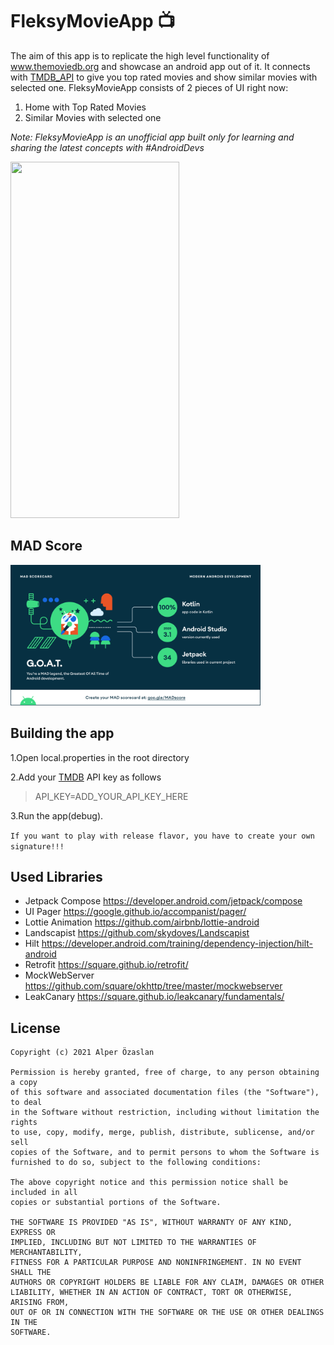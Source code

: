 # FleksyMovieApp :tv:

The aim of this app is to replicate the high level functionality of www.themoviedb.org and showcase an android app out of it.
It connects with [TMDB_API](https://www.themoviedb.org/) to give you top rated movies and show similar movies with selected one.
FleksyMovieApp consists of 2 pieces of UI right now:
1. Home with Top Rated Movies
2. Similar Movies with selected one

*Note: FleksyMovieApp is an unofficial app built only for learning and sharing the latest concepts with #AndroidDevs*

<img src="screenshots/FleksyMovieApp.gif" width="270" height="570"/>

## MAD Score

<img src="screenshots/mad_summary.png" width="400">

## Building the app

1.Open local.properties in the root directory

2.Add your [TMDB](https://www.themoviedb.org/) API key as follows

>API_KEY=ADD_YOUR_API_KEY_HERE

3.Run the app(debug).

`If you want to play with release flavor, you have to create your own signature!!!`

## Used Libraries 

- Jetpack Compose https://developer.android.com/jetpack/compose
- UI Pager https://google.github.io/accompanist/pager/
- Lottie Animation https://github.com/airbnb/lottie-android
- Landscapist https://github.com/skydoves/Landscapist
- Hilt https://developer.android.com/training/dependency-injection/hilt-android
- Retrofit https://square.github.io/retrofit/
- MockWebServer https://github.com/square/okhttp/tree/master/mockwebserver
- LeakCanary https://square.github.io/leakcanary/fundamentals/

## License

```
Copyright (c) 2021 Alper Özaslan

Permission is hereby granted, free of charge, to any person obtaining a copy
of this software and associated documentation files (the "Software"), to deal
in the Software without restriction, including without limitation the rights
to use, copy, modify, merge, publish, distribute, sublicense, and/or sell
copies of the Software, and to permit persons to whom the Software is
furnished to do so, subject to the following conditions:

The above copyright notice and this permission notice shall be included in all
copies or substantial portions of the Software.

THE SOFTWARE IS PROVIDED "AS IS", WITHOUT WARRANTY OF ANY KIND, EXPRESS OR
IMPLIED, INCLUDING BUT NOT LIMITED TO THE WARRANTIES OF MERCHANTABILITY,
FITNESS FOR A PARTICULAR PURPOSE AND NONINFRINGEMENT. IN NO EVENT SHALL THE
AUTHORS OR COPYRIGHT HOLDERS BE LIABLE FOR ANY CLAIM, DAMAGES OR OTHER
LIABILITY, WHETHER IN AN ACTION OF CONTRACT, TORT OR OTHERWISE, ARISING FROM,
OUT OF OR IN CONNECTION WITH THE SOFTWARE OR THE USE OR OTHER DEALINGS IN THE
SOFTWARE.
```
